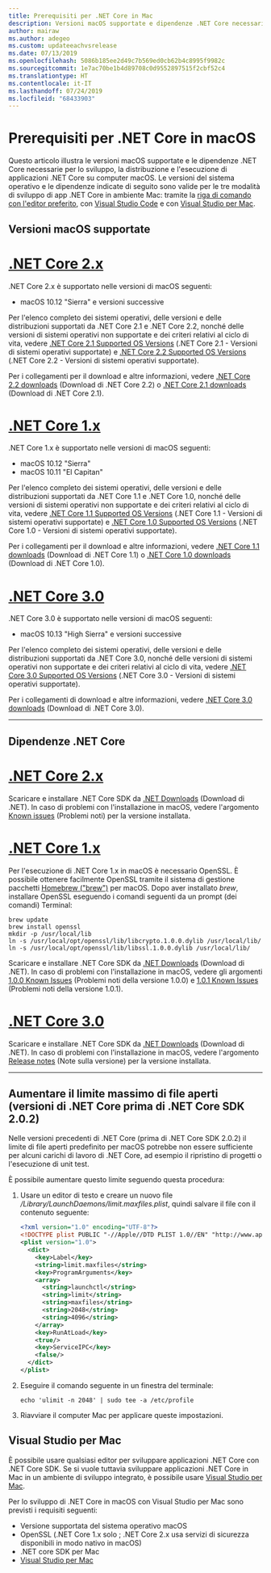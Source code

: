 ```yaml
---
title: Prerequisiti per .NET Core in Mac
description: Versioni macOS supportate e dipendenze .NET Core necessarie per lo sviluppo, la distribuzione e l'esecuzione di applicazioni .NET Core su computer macOS.
author: mairaw
ms.author: adegeo
ms.custom: updateeachvsrelease
ms.date: 07/13/2019
ms.openlocfilehash: 5086b185ee2d49c7b569ed0cb62b4c8995f9982c
ms.sourcegitcommit: 1e7ac70be1b4d89708c0d9552897515f2cbf52c4
ms.translationtype: HT
ms.contentlocale: it-IT
ms.lasthandoff: 07/24/2019
ms.locfileid: "68433903"
---
```

# <a name="prerequisites-for-net-core-on-macos"></a>Prerequisiti per .NET Core in macOS

Questo articolo illustra le versioni macOS supportate e le dipendenze .NET Core necessarie per lo sviluppo, la distribuzione e l'esecuzione di applicazioni .NET Core su computer macOS. Le versioni del sistema operativo e le dipendenze indicate di seguito sono valide per le tre modalità di sviluppo di app .NET Core in ambiente Mac: tramite la [riga di comando con l'editor preferito](tutorials/using-with-xplat-cli.md), con [Visual Studio Code](https://code.visualstudio.com/) e con [Visual Studio per Mac](https://visualstudio.microsoft.com/vs/mac/?utm_medium=microsoft&utm_source=docs.microsoft.com&utm_campaign=inline+link).

## <a name="supported-macos-versions"></a>Versioni macOS supportate

# <a name="net-core-2xtabnetcore2x"></a>[.NET Core 2.x](#tab/netcore2x)

.NET Core 2.x è supportato nelle versioni di macOS seguenti:

* macOS 10.12 "Sierra" e versioni successive

Per l'elenco completo dei sistemi operativi, delle versioni e delle distribuzioni supportati da .NET Core 2.1 e .NET Core 2.2, nonché delle versioni di sistemi operativi non supportate e dei criteri relativi al ciclo di vita, vedere [.NET Core 2.1 Supported OS Versions](https://github.com/dotnet/core/blob/master/release-notes/2.1/2.1-supported-os.md) (.NET Core 2.1 - Versioni di sistemi operativi supportate) e [.NET Core 2.2 Supported OS Versions](https://github.com/dotnet/core/blob/master/release-notes/2.2/2.2-supported-os.md) (.NET Core 2.2 - Versioni di sistemi operativi supportate).

Per i collegamenti per il download e altre informazioni, vedere [.NET Core 2.2 downloads](https://www.microsoft.com/net/download/dotnet-core/2.2) (Download di .NET Core 2.2) o [.NET Core 2.1 downloads](https://www.microsoft.com/net/download/dotnet-core/2.1) (Download di .NET Core 2.1).

# <a name="net-core-1xtabnetcore1x"></a>[.NET Core 1.x](#tab/netcore1x)

.NET Core 1.x è supportato nelle versioni di macOS seguenti:

* macOS 10.12 "Sierra"
* macOS 10.11 "El Capitan"

Per l'elenco completo dei sistemi operativi, delle versioni e delle distribuzioni supportati da .NET Core 1.1 e .NET Core 1.0, nonché delle versioni di sistemi operativi non supportate e dei criteri relativi al ciclo di vita, vedere [.NET Core 1.1 Supported OS Versions](https://github.com/dotnet/core/blob/master/release-notes/1.1/1.1.md) (.NET Core 1.1 - Versioni di sistemi operativi supportate) e [.NET Core 1.0 Supported OS Versions](https://github.com/dotnet/core/blob/master/release-notes/1.0/1.0-supported-os.md) (.NET Core 1.0 - Versioni di sistemi operativi supportate).

Per i collegamenti per il download e altre informazioni, vedere [.NET Core 1.1 downloads](https://www.microsoft.com/net/download/dotnet-core/1.1) (Download di .NET Core 1.1) o [.NET Core 1.0 downloads](https://www.microsoft.com/net/download/dotnet-core/1.0) (Download di .NET Core 1.0).

# <a name="net-core-30tabnetcore30"></a>[.NET Core 3.0](#tab/netcore30)

.NET Core 3.0 è supportato nelle versioni di macOS seguenti:

* macOS 10.13 "High Sierra" e versioni successive

Per l'elenco completo dei sistemi operativi, delle versioni e delle distribuzioni supportati da .NET Core 3.0, nonché delle versioni di sistemi operativi non supportate e dei criteri relativi al ciclo di vita, vedere [.NET Core 3.0 Supported OS Versions](https://github.com/dotnet/core/blob/master/release-notes/3.0/3.0-supported-os.md) (.NET Core 3.0 - Versioni di sistemi operativi supportate).

Per i collegamenti di download e altre informazioni, vedere [.NET Core 3.0 downloads](https://www.microsoft.com/net/download/dotnet-core/3.0) (Download di .NET Core 3.0).

---

## <a name="net-core-dependencies"></a>Dipendenze .NET Core

# <a name="net-core-2xtabnetcore2x"></a>[.NET Core 2.x](#tab/netcore2x)

Scaricare e installare .NET Core SDK da [.NET Downloads](https://www.microsoft.com/net/download/core) (Download di .NET). In caso di problemi con l'installazione in macOS, vedere l'argomento [Known issues](https://github.com/dotnet/core/tree/master/release-notes/2.1) (Problemi noti) per la versione installata.

# <a name="net-core-1xtabnetcore1x"></a>[.NET Core 1.x](#tab/netcore1x)

Per l'esecuzione di .NET Core 1.x in macOS è necessario OpenSSL. È possibile ottenere facilmente OpenSSL tramite il sistema di gestione pacchetti [Homebrew ("brew")](https://brew.sh/) per macOS. Dopo aver installato *brew*, installare OpenSSL eseguendo i comandi seguenti da un prompt (dei comandi) Terminal:

```console
brew update
brew install openssl
mkdir -p /usr/local/lib
ln -s /usr/local/opt/openssl/lib/libcrypto.1.0.0.dylib /usr/local/lib/
ln -s /usr/local/opt/openssl/lib/libssl.1.0.0.dylib /usr/local/lib/
```

Scaricare e installare .NET Core SDK da [.NET Downloads](https://www.microsoft.com/net/download/core) (Download di .NET). In caso di problemi con l'installazione in macOS, vedere gli argomenti [1.0.0 Known Issues](https://github.com/dotnet/core/blob/master/release-notes/1.0/1.0.0-known-issues.md) (Problemi noti della versione 1.0.0) e [1.0.1 Known Issues](https://github.com/dotnet/core/blob/master/release-notes/1.0/1.0.1-known-issues.md) (Problemi noti della versione 1.0.1).

# <a name="net-core-30tabnetcore30"></a>[.NET Core 3.0](#tab/netcore30)

Scaricare e installare .NET Core SDK da [.NET Downloads](https://www.microsoft.com/net/download/core) (Download di .NET). In caso di problemi con l'installazione in macOS, vedere l'argomento [Release notes](https://github.com/dotnet/core/blob/master/release-notes/3.0/3.0-supported-os.md) (Note sulla versione) per la versione installata.

---

## <a name="increase-the-maximum-open-file-limit-net-core-versions-before-net-core-sdk-202"></a>Aumentare il limite massimo di file aperti (versioni di .NET Core prima di .NET Core SDK 2.0.2)

Nelle versioni precedenti di .NET Core (prima di .NET Core SDK 2.0.2) il limite di file aperti predefinito per macOS potrebbe non essere sufficiente per alcuni carichi di lavoro di .NET Core, ad esempio il ripristino di progetti o l'esecuzione di unit test.

È possibile aumentare questo limite seguendo questa procedura:

1. Usare un editor di testo e creare un nuovo file _/Library/LaunchDaemons/limit.maxfiles.plist_, quindi salvare il file con il contenuto seguente:

    ```xml
    <?xml version="1.0" encoding="UTF-8"?>
    <!DOCTYPE plist PUBLIC "-//Apple//DTD PLIST 1.0//EN" "http://www.apple.com/DTDs/PropertyList-1.0.dtd">
    <plist version="1.0">
      <dict>
        <key>Label</key>
        <string>limit.maxfiles</string>
        <key>ProgramArguments</key>
        <array>
          <string>launchctl</string>
          <string>limit</string>
          <string>maxfiles</string>
          <string>2048</string>
          <string>4096</string>
        </array>
        <key>RunAtLoad</key>
        <true/>
        <key>ServiceIPC</key>
        <false/>
      </dict>
    </plist>
    ```

2. Eseguire il comando seguente in un finestra del terminale:

   ```console
   echo 'ulimit -n 2048' | sudo tee -a /etc/profile
   ```

3. Riavviare il computer Mac per applicare queste impostazioni.

## <a name="visual-studio-for-mac"></a>Visual Studio per Mac

È possibile usare qualsiasi editor per sviluppare applicazioni .NET Core con .NET Core SDK. Se si vuole tuttavia sviluppare applicazioni .NET Core in Mac in un ambiente di sviluppo integrato, è possibile usare [Visual Studio per Mac](https://visualstudio.microsoft.com/vs/mac/?utm_medium=microsoft&utm_source=docs.microsoft.com&utm_campaign=inline+link).

Per lo sviluppo di .NET Core in macOS con Visual Studio per Mac sono previsti i requisiti seguenti:

* Versione supportata del sistema operativo macOS
* OpenSSL (.NET Core 1.x solo ; .NET Core 2.x usa servizi di sicurezza disponibili in modo nativo in macOS)
* .NET core SDK per Mac
* [Visual Studio per Mac](https://visualstudio.microsoft.com/vs/mac/?utm_medium=microsoft&utm_source=docs.microsoft.com&utm_campaign=inline+link)
